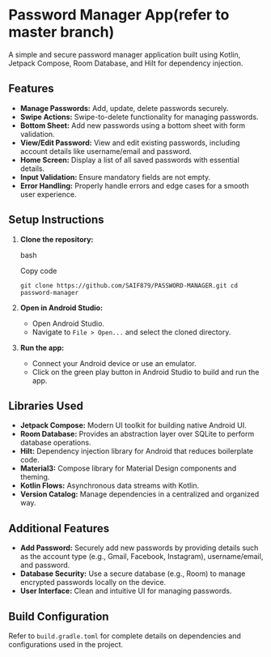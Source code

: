 Password Manager App(refer to master branch)
====================

A simple and secure password manager application built using Kotlin, Jetpack Compose, Room Database, and Hilt for dependency injection.

Features
--------

-   **Manage Passwords:** Add, update, delete passwords securely.
-   **Swipe Actions:** Swipe-to-delete functionality for managing passwords.
-   **Bottom Sheet:** Add new passwords using a bottom sheet with form validation.
-   **View/Edit Password:** View and edit existing passwords, including account details like username/email and password.
-   **Home Screen:** Display a list of all saved passwords with essential details.
-   **Input Validation:** Ensure mandatory fields are not empty.
-   **Error Handling:** Properly handle errors and edge cases for a smooth user experience.

Setup Instructions
------------------

1.  **Clone the repository:**

    bash

    Copy code

    `git clone https://github.com/SAIF879/PASSWORD-MANAGER.git
    cd password-manager`

2.  **Open in Android Studio:**

    -   Open Android Studio.
    -   Navigate to `File > Open...` and select the cloned directory.
3.  **Run the app:**

    -   Connect your Android device or use an emulator.
    -   Click on the green play button in Android Studio to build and run the app.

Libraries Used
--------------

-   **Jetpack Compose:** Modern UI toolkit for building native Android UI.
-   **Room Database:** Provides an abstraction layer over SQLite to perform database operations.
-   **Hilt:** Dependency injection library for Android that reduces boilerplate code.
-   **Material3:** Compose library for Material Design components and theming.
-   **Kotlin Flows:** Asynchronous data streams with Kotlin.
-   **Version Catalog:** Manage dependencies in a centralized and organized way.

Additional Features
-------------------

-   **Add Password:** Securely add new passwords by providing details such as the account type (e.g., Gmail, Facebook, Instagram), username/email, and password.
-   **Database Security:** Use a secure database (e.g., Room) to manage encrypted passwords locally on the device.
-   **User Interface:** Clean and intuitive UI for managing passwords.

Build Configuration
-------------------

Refer to `build.gradle.toml` for complete details on dependencies and configurations used in the project.





